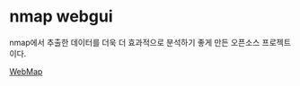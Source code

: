 # nmap webgui
nmap에서 추출한 데이터를 더욱 더 효과적으로 분석하기 좋게 만든 오픈소스 프로젝트이다.

[WebMap](https://github.com/SabyasachiRana/WebMap.git)